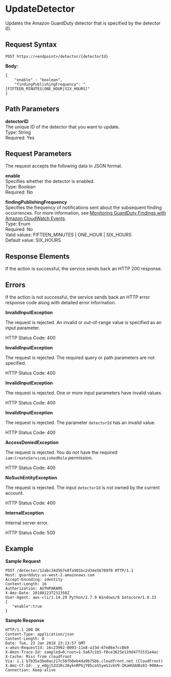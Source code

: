 # UpdateDetector<a name="update-detector"></a>

Updates the Amazon GuardDuty detector that is specified by the detector ID\.

## Request Syntax<a name="update-detector-request-syntax"></a>

```
POST https://<endpoint>/detector/{detectorId}
```

**Body:**

```
{    
    "enable" : "boolean",
    "findingPublishingFrequency": "[FIFTEEN_MINUTES|ONE_HOUR|SIX_HOURS]"
}
```

## Path Parameters<a name="update-detector-path-parameters"></a>

**detectorID**  
The unique ID of the detector that you want to update\.  
Type: String  
Required: Yes

## Request Parameters<a name="update-detector-request-parameters"></a>

The request accepts the following data in JSON format\.

**enable**  
Specifies whether the detector is enabled\.   
Type: Boolean  
Required: No

**findingPublishingFrequency**  
Specifies the frequency of notifications sent about the subsequent finding occurrences\. For more information, see [Monitoring GuardDuty Findings with Amazon CloudWatch Events](guardduty_findings_cloudwatch.md)\.  
Type: Enum  
Required: No  
Valid values: FIFTEEN\_MINUTES \| ONE\_HOUR \| SIX\_HOURS  
Default value: SIX\_HOURS

## Response Elements<a name="update-detector-response-parameters"></a>

If the action is successful, the service sends back an HTTP 200 response\.

## Errors<a name="update-detector-errors"></a>

If the action is not successful, the service sends back an HTTP error response code along with detailed error information\.

**InvalidInputException**

The request is rejected\. An invalid or out\-of\-range value is specified as an input parameter\.

HTTP Status Code: 400 

**InvalidInputException**

The request is rejected\. The required query or path parameters are not specified\.

HTTP Status Code: 400 

**InvalidInputException**

The request is rejected\. One or more input parameters have invalid values\.

HTTP Status Code: 400 

**InvalidInputException**

The request is rejected\. The parameter `detectorId` has an invalid value\.

HTTP Status Code: 400 

**AccessDeniedException**

The request is rejected\. You do not have the required `iam:CreateServiceLinkedRole` permission\.

HTTP Status Code: 400 

**NoSuchEntityException**

The request is rejected\. The input `detectorId` is not owned by the current account\.

HTTP Status Code: 400 

**InternalException**

Internal server error\.

HTTP Status Code: 500 

## Example<a name="update-detector-example"></a>

**Sample Request**

```
POST /detector/12abc34d567e8fa901bc2d34e56789f0 HTTP/1.1
Host: guardduty.us-west-2.amazonaws.com
Accept-Encoding: identity
Content-Length: 16
Authorization: AUTHPARAMS
X-Amz-Date: 20180123T231356Z
User-Agent: aws-cli/1.14.29 Python/2.7.9 Windows/8 botocore/1.8.33
{  
   "enable":true
}
```

**Sample Response**

```
HTTP/1.1 200 OK
Content-Type: application/json
Content-Length: 0
Date: Tue, 23 Jan 2018 23:13:57 GMT
x-amzn-RequestId: 16c23992-0093-11e8-a33d-67e86e7cc0b9
X-Amzn-Trace-Id: sampled=0;root=1-5a67c1b5-f8ce3625e119d47f2531e4ac
X-Cache: Miss from cloudfront
Via: 1.1 b7b35e3be0ac217c56fb0eb4da9b75bb.cloudfront.net (CloudFront)
X-Amz-Cf-Id: _y_e0gjS2U1RcJ8yknRPGjYB5coSSyeG1vkV9-IKaHGUUBs03-900A==
Connection: Keep-alive
```